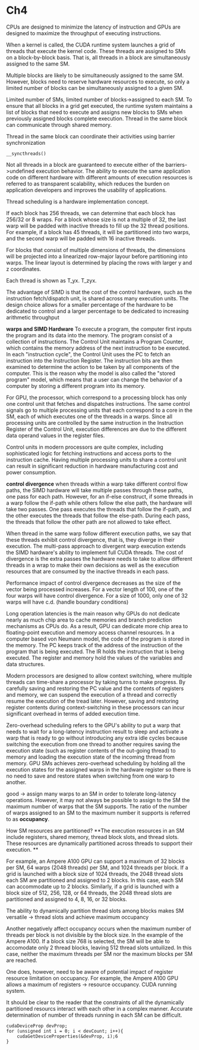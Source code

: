 # Ch4
CPUs are designed to minimize the latency of instruction and GPUs are designed to maximize the throughput of executing instructions.

When a kernel is called, the CUDA runtime system launches a grid of threads that execute the kernel code. These threads are assigned to SMs on a block-by-block basis. That is, all threads in a block are simultaneously assigned to the same SM.

Multiple blocks are likely to be simultaneously assigned to the same SM. However, blocks need to reserve hardware resources to execute, so only a limited number of blocks can be simultaneously assigned to a given SM.

Limited number of SMs, limited number of blocks->assigned to each SM. To ensure that all blocks in a grid get executed, the runtime system maintains a list of blocks that need to execute and assigns new blocks to SMs when previously assigned blocks complete execution. Thread in the same block can communicate through shared memory.

Thread in the same block can coordinate their activities using barrier synchronization
```
__syncthreads()
```

Not all threads in a block are guaranteed to execute either of the barriers->undefined execution behavior. The ability to execute the same application code on different hardware with different amounts of execution resources is referred to as transparent scalability, which reduces the burden on application developers and improves the usability of applications.

Thread scheduling is a hardware implementation concept.

If each block has 256 threads, we can determine that each block has 256/32 or 8 wraps. For a block whose size is not a multiple of 32, the last warp will be padded with inactive threads to fill up the 32 thread positions. For example, if a block has 45 threads, it will be partitioned into two warps, and the second warp will be padded with 16 inactive threads.

For blocks that consist of multiple dimensions of threads, the dimensions will be projected into a linearized row-major layour before partitioning into warps. The linear layout is determined by placing the rows with larger y and z coordinates.

Each thread is shown as T_yx. T_zyx.

The advantage of SIMD is that the cost of the control hardware, such as the instruction fetch/dispatch unit, is shared across many execution units. The design choice allows for a smaller percentage of the hardware to be dedicated to control and a larger percentage to be dedicated to increasing arithmetic throughput

**warps and SIMD Hardware**
To execute a program, the computer first inputs the program and its data into the memory. The program consist of a collection of instructions. The Control Unit maintains a Program Counter, which contains the memory address of the next instruction to be executed. In each "instruction cycle", the Control Unit uses the PC to fetch an instruction into the Instruction Register. The instruction bits are then examined to determine the action to be taken by all components of the computer. This is the reason why the model is also called the "stored program" model, which means that a user can change the behavior of a computer by storing a different program into its memory.

For GPU, the processor, which correspond to a processing block has only one control unit that fetches and dispatches instructions. The same control signals go to multiple processing units that each correspond to a core in the SM, each of which executes one of the threads in a warps. Since all processing units are controlled by the same instruction in the Instruction Register of the Control Unit, execution differences are due to the different data operand values in the register files.

Control units in modern processors are quite complex, including sophisticated logic for fetching instructions and access ports to the instruction cache. Having multiple processing units to share a control unit can result in significant reduction in hardware manufacturing cost and power consumption.

**control divergence**
when threads within a warp take different control flow paths, the SIMD hardware will take multiple passes through these paths, one pass for each path. However, for an if-else construct, if some threads in a warp follow the if-path while others follow the else path, the hardware will take two passes. One pass executes the threads that follow the if-path, and the other executes the threads that follow the else-path. During each pass, the threads that follow the other path are not allowed to take effect.

When thread in the same warp follow different execution paths, we say that these threads exhibit control divergence, that is, they diverge in their execution. The multi-pass approach to divergent warp execution extends the SIMD hardware's ability to implement full CUDA threads. The cost of divergence is the extra passes the hardware needs to take to allow different threads in a wrap to make their own decisions as well as the execution resources that are consumed by the inactive threads in each pass.

Performance impact of control divergence decreases as the size of the vector being processed increases. For a vector length of 100, one of the four warps will have control divergence. For a size of 1000, only one of 32 warps will have c.d. (handle boundary conditions)

Long operation latencies is the main reason why GPUs do not dedicate nearly as much chip area to cache memories and branch prediction mechanisms as CPUs do. As a result, GPU can dedicate more chip area to floating-point execution and memory access channel resources.
In a computer based von Neumann model, the code of the program is stored in the memory. The PC keeps track of the address of the instruction of the program that is being executed. The IR holds the instruction that is being executed. The register and memory hold the values of the variables and data structures.

Modern processors are designed to allow context switching, where multiple threads can time-share a processor by taking turns to make progress. By carefully saving and restoring the PC value and the contents of registers and memory, we can suspend the execution of a thread and correctly resume the execution of the tread later. However, saving and restoring register contents during context-switching in these processors can incur significant overhead in terms of added execution time.

Zero-overhead scheduling refers to the GPU's ability to put a warp that needs to wait for a long-latency instruction result to sleep and activate a warp that is ready to go without introducing any extra idle cycles because switching the execution from one thread to another requires saving the execution state (such as register contents of the out-going thread) to memory and loading the execution state of the incoming thread from memory. GPU SMs achieves zero-overhead scheduling by holding all the execution states for the assigned warps in the hardware register so there is no need to save and restore states when switching from one warp to another.

good -> assign many warps to an SM in order to tolerate long-latency operations. However, it may not always be possible to assign to the SM the maximum number of warps that the SM supports. The ratio of the number of warps assigned to an SM to the maximum number it supports is referred to as **occupancy**.

How SM resources are partitioned?
**The execution resources in an SM include registers, shared memory, thread block slots, and thread slots. These resources are dynamically partitioned across threads to support their execution. **

For example, an Ampere A100 GPU can support a maximum of 32 blocks per SM, 64 warps (2048 threads) per SM, and 1024 threads per block. If a grid is launched with a block size of 1024 threads, the 2048 thread slots each SM are partitioned and assigned to 2 blocks. In this case, each SM can accommodate up to 2 blocks. Similarly, if a grid is launched with a block size of 512, 256, 128, or 64 threads, the 2048 thread slots are partitioned and assigned to 4, 8, 16, or 32 blocks.

The ability to dynamically partition thread slots among blocks makes SM versatile -> thread slots and achieve maximum occupancy

Another negatively affect occupancy occurs when the maximum number of threads per block is not divisible by the block size. In the example of the Ampere A100. If a block size 768 is selected, the SM will be able to accomodate only 2 thread blocks, leaving 512 thread slots untuilized. In this case, neither the maximum threads per SM nor the maximum blocks per SM are reached.

One does, however, need to be aware of potential impact of register resource limitation on occupancy. For example, the Ampere A100 GPU allows a maximum of registers -> resource occupancy. CUDA running system.

It should be clear to the reader that the constraints of all the dynamically partitioned resourcs interact with each other in a complex manner. Accurate determination of number of threads running in each SM can be difficult.

```
cudaDeviceProp devProp;
for (unsigned int i = 0; i < devCount; i++){
	cudaGetDeviceProperties(&devProp, i);6
}
```
